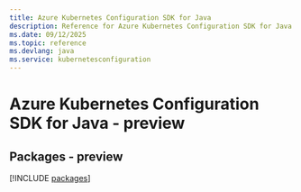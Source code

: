 ```yaml
---
title: Azure Kubernetes Configuration SDK for Java
description: Reference for Azure Kubernetes Configuration SDK for Java
ms.date: 09/12/2025
ms.topic: reference
ms.devlang: java
ms.service: kubernetesconfiguration
---
```

# Azure Kubernetes Configuration SDK for Java - preview
## Packages - preview
[!INCLUDE [packages](kubernetes-configuration-index.md)]